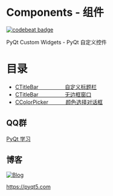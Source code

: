 # Components - 组件

[![codebeat badge](https://codebeat.co/badges/204bac2f-e1d0-42f4-824e-a28955cf34a5)](https://codebeat.co/projects/github-com-pyqt5-customwidgets-master)

PyQt Custom Widgets - PyQt 自定义控件

# 目录
 - [CTitleBar　　　　　自定义标题栏](CustomWidgets/#CTitleBar)
 - [CTitleBar　　　　　无边框窗口](CustomWidgets/#CFramelessWidget)
 - [CColorPicker　　 　颜色选择对话框](CustomWidgets/#CColorPicker)

## QQ群

[PyQt 学习](https://jq.qq.com/?_wv=1027&k=5QVVEdF)

## 博客

[![Blog](https://img.shields.io/badge/blog-pyqt5-green.svg)](https://pyqt5.com)

https://pyqt5.com
